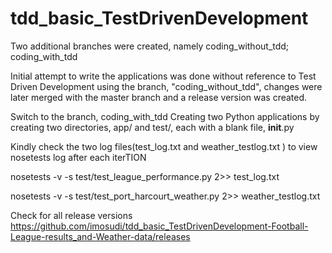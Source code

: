# tdd_basic_TestDrivenDevelopment

Two additional branches were created, namely
coding_without_tdd;
coding_with_tdd

Initial attempt to write the applications was done without reference to Test Driven Development using the branch, "coding_without_tdd", changes were later merged with the master branch and a release version was created.

Switch to the branch, coding_with_tdd
Creating two Python applications by creating two directories, app/ and test/, each with a blank file, __init__.py


Kindly check the two log files(test_log.txt and weather_testlog.txt ) to view  nosetests log after each iterTION

nosetests -v -s test/test_league_performance.py 2>> test_log.txt

nosetests -v -s test/test_port_harcourt_weather.py 2>> weather_testlog.txt




Check for all release versions
https://github.com/imosudi/tdd_basic_TestDrivenDevelopment-Football-League-results_and-Weather-data/releases

